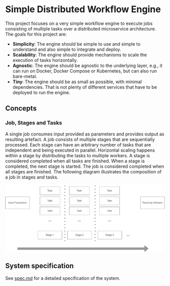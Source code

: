 # Simple Distributed Workflow Engine
This project focuses on a very simple workflow engine to execute jobs consisting of multiple tasks over a distributed microservice architecture.
The goals for this project are:
- **Simplicity**: The engine should be simple to use and simple to understand and also simple to integrate and deploy.
- **Scalability**: The engine should provide mechanisms to scale the execution of tasks horizontally.
- **Agnostic**: The engine should be agnostic to the underlying layer, e.g., it can run on Docker, Docker Compose or Kubernetes, but can also run bare-metal.
- **Tiny**: The engine should be as small as possible, with minimal dependencies. That is not plenty of different services that have to be deployed to run the engine.

## Concepts

### Job, Stages and Tasks
A single job consumes input provided as parameters and provides output as resulting artefact. A job consists of multiple stages that are sequentially processed.
Each stage can have an arbitrary number of tasks that are independent and being executed in parallel. Horizontal scaling happens within a stage by distributing the tasks to multiple workers.
A stage is considered completed when all tasks are finished.
When a stage is completed, the next stage is started.
The job is considered completed when all stages are finished.
The following diagram illustrates the composition of a job in stages and tasks.

![Job, Stages and Tasks](./img/job_stages_tasks.png)

## System specification
See [spec.md](./doc/spec.md) for a detailed specification of the system.
